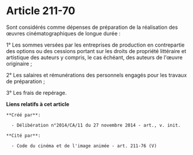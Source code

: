 # Article 211-70

Sont considérés comme dépenses de préparation de la réalisation des œuvres cinématographiques de longue durée : 

1° Les sommes versées par les entreprises de production en contrepartie des options ou des cessions portant sur les droits de
propriété littéraire et artistique des auteurs y compris, le cas échéant, des auteurs de l'œuvre originaire ; 

2° Les salaires et rémunérations des personnels engagés pour les travaux de préparation ; 

3° Les frais de repérage.

**Liens relatifs à cet article**

	**Créé par**:

	  - Délibération n°2014/CA/11 du 27 novembre 2014 - art., v. init.

	**Cité par**:

	  - Code du cinéma et de l'image animée - art. 211-76 (V)
